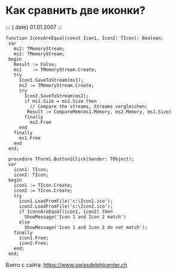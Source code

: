 Как сравнить две иконки?
========================

::: {.date}
01.01.2007
:::

    function IconsAreEqual(const Icon1, Icon2: TIcon): Boolean;
     var
       ms1: TMemoryStream;
       ms2: TMemoryStream;
     begin
       Result := False;
       ms1    := TMemoryStream.Create;
       try
         Icon1.SaveToStream(ms1);
         ms2 := TMemoryStream.Create;
         try
           Icon2.SaveToStream(ms2);
           if ms1.Size = ms2.Size then
             // Compare the streams, Streams vergleichen: 
            Result := CompareMem(ms1.Memory, ms2.Memory, ms1.Size)
           finally
             ms2.Free
         end
       finally
         ms1.Free
       end
     end;
     
     procedure TForm1.Button1Click(Sender: TObject);
     var
       icon1: TIcon;
       icon2: TIcon;
     begin
       icon1 := TIcon.Create;
       icon2 := TIcon.Create;
       try
         icon1.LoadFromFile('c:\Icon1.ico');
         icon2.LoadFromFile('c:\Icon2.ico');
         if IconsAreEqual(icon1, icon2) then
           ShowMessage('Icon 1 and Icon 2 match')
         else
           ShowMessage('Icon 1 and Icon 2 do not match');
       finally
         icon1.Free;
         icon2.Free;
       end;
     end;

Взято с сайта: <https://www.swissdelphicenter.ch>
